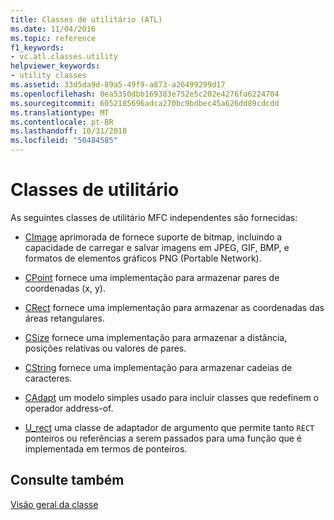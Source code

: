 ```yaml
---
title: Classes de utilitário (ATL)
ms.date: 11/04/2016
ms.topic: reference
f1_keywords:
- vc.atl.classes.utility
helpviewer_keywords:
- utility classes
ms.assetid: 33d5da9d-89a5-49f9-a873-a26499299d17
ms.openlocfilehash: 0ea5350dbb169383e752e5c202e4276fa6224704
ms.sourcegitcommit: 6052185696adca270bc9bdbec45a626dd89cdcdd
ms.translationtype: MT
ms.contentlocale: pt-BR
ms.lasthandoff: 10/31/2018
ms.locfileid: "50484585"
---
```

# <a name="utility-classes"></a>Classes de utilitário

As seguintes classes de utilitário MFC independentes são fornecidas:

- [CImage](../atl-mfc-shared/reference/cimage-class.md) aprimorada de fornece suporte de bitmap, incluindo a capacidade de carregar e salvar imagens em JPEG, GIF, BMP, e formatos de elementos gráficos PNG (Portable Network).

- [CPoint](../atl-mfc-shared/reference/cpoint-class.md) fornece uma implementação para armazenar pares de coordenadas (x, y).

- [CRect](../atl-mfc-shared/reference/crect-class.md) fornece uma implementação para armazenar as coordenadas das áreas retangulares.

- [CSize](../atl-mfc-shared/reference/csize-class.md) fornece uma implementação para armazenar a distância, posições relativas ou valores de pares.

- [CString](../atl-mfc-shared/reference/cstringt-class.md) fornece uma implementação para armazenar cadeias de caracteres.

- [CAdapt](../atl/reference/cadapt-class.md) um modelo simples usado para incluir classes que redefinem o operador address-of.

- [U_rect](../atl/reference/u-rect-class.md) uma classe de adaptador de argumento que permite tanto `RECT` ponteiros ou referências a serem passados para uma função que é implementada em termos de ponteiros.

## <a name="see-also"></a>Consulte também

[Visão geral da classe](../atl/atl-class-overview.md)

